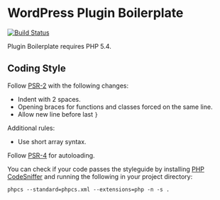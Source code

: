 # WordPress Plugin Boilerplate

[![Build Status](https://travis-ci.org/frozzare/wp-plugin-boilerplate.svg?branch=master)](https://travis-ci.org/frozzare/wp-plugin-boilerplate)

Plugin Boilerplate requires PHP 5.4.

## Coding Style

Follow [PSR-2](http://www.php-fig.org/psr/psr-2/) with the following changes:

- Indent with 2 spaces.
- Opening braces for functions and classes forced on the same line.
- Allow new line before last `}`

Additional rules:

- Use short array syntax.

Follow [PSR-4](http://www.php-fig.org/psr/psr-4/) for autoloading.

You can check if your code passes the styleguide by installing [PHP CodeSniffer](https://github.com/squizlabs/PHP_CodeSniffer) and running the following in your project directory:

```
phpcs --standard=phpcs.xml --extensions=php -n -s .
```
